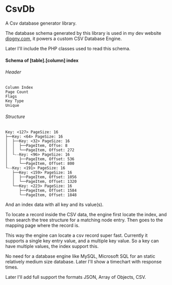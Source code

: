 ﻿# CsvDb
A Csv database generator library.


The database schema generated by this library is used in my dev website [diogny.com](http://diogny.com/ "My PHP website"), it powers a custom CSV Database Engine. 

Later I'll include the PHP classes used to read this schema.

#### Schema of [table].[column] index

###### Header

	Column Index
	Page Count
	Flags
	Key Type
	Unique

###### Structure

    Key: <127> PageSize: 16
	├──Key: <64> PageSize: 16
	│  ├──Key: <32> PageSize: 16
	│  │  ├──PageItem, Offse: 8
	│  │  └──PageItem, Offset: 272
	│  └--Key: <96> PageSize: 16
	│     ├──PageItem, Offset: 536
	│     └──PageItem, Offset: 800
	└--Key: <191> PageSize: 16
	   ├──Key: <159> PageSize: 16
	   │  ├──PageItem, Offset: 1056
	   │  └──PageItem, Offset: 1320
	   └──Key: <223> PageSize: 16
		  ├──PageItem, Offset: 1584
		  └──PageItem, Offset: 1848

And an index data with all key and its value(s).

To locate a record inside the CSV data, the engine first locate the index, and then search the tree structure for a matching node entry. Then goes to the mapping page where the record is.

This way the engine can locate a csv record super fast. Currently it supports a single key entry value, and a multiple key value. So a key can have multiple values, the index support this.

No need for a database engine like MySQL, Microsoft SQL for an static relatively medium size database. Later I'll show a timechart with response times.

Later I'll add full support the formats JSON, Array of Objects, CSV.
